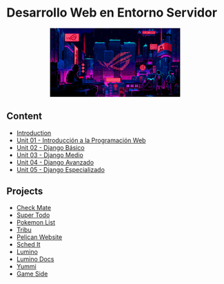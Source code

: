 # Desarrollo Web en Entorno Servidor

<div align=center>
<img src="../extras/cyberpunk2.gif" alt="me" width="60%">
</div>

## Content
- [Introduction](./introduction/README.md)
- [Unit 01 - Introducción a la Programación Web](./unidad-01/README.md)
- [Unit 02 - Django Básico](./unidad-02/README.md)
- [Unit 03 - Django Medio](./unidad-03/README.md)
- [Unit 04 - Django Avanzado](./unidad-04/README.md)
- [Unit 05 - Django Especializado](./unidad-05/README.md)

## Projects
- [Check Mate](https://github.com/Chugani05/CheckMate.git)
- [Super Todo](https://github.com/Chugani05/SuperTodo.git)
- [Pokemon List](https://github.com/Chugani05/PokemonList.git)
- [Tribu](https://github.com/Chugani05/Tribu.git)
- [Pelican Website](https://github.com/mdiogc-JesusLugo2002-Chugani05/PelicanWebsite.git)
- [Sched It](https://github.com/Chugani05/SchedIt.git)
- [Lumino](https://github.com/Chugani05-JesusLugo2002/Lumino.git)
- [Lumino Docs](https://github.com/Chugani05-JesusLugo2002/LuminoDocs.git)
- [Yummi]()
- [Game Side](https://github.com/Chugani05-JesusLugo2002/GameSide.git)